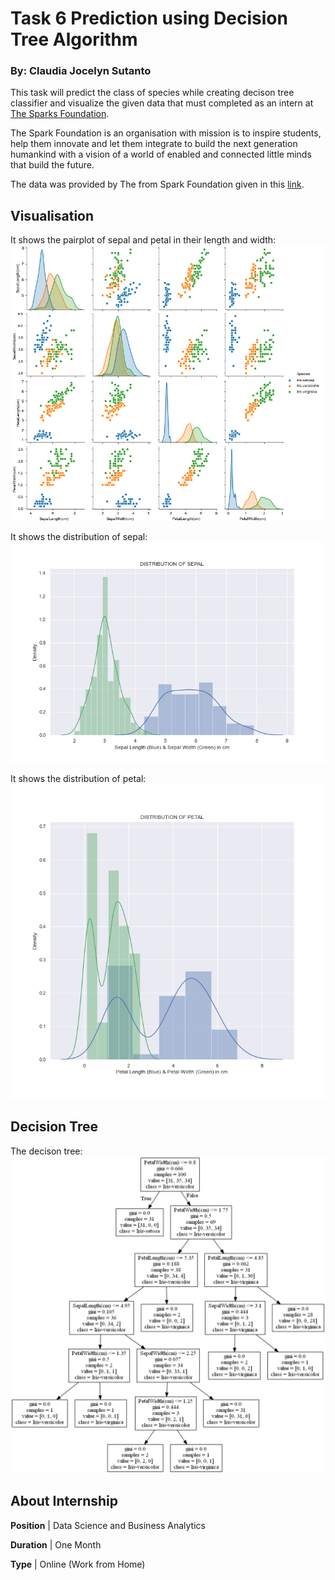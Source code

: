 # Task 6 Prediction using Decision Tree Algorithm
### By: Claudia Jocelyn Sutanto

This task will predict the class of species while creating decison tree classifier and visualize the given data that must completed as an intern at [The Sparks Foundation](https://www.thesparksfoundationsingapore.org/). 

The Spark Foundation is an organisation with mission is to inspire students, help them innovate and let them integrate to build the next generation humankind with a vision of a world of enabled and connected little minds that build the future.

The data was provided by The from Spark Foundation given in this [link](https://bit.ly/3kXTdox).

## Visualisation
It shows the pairplot of sepal and petal in their length and width:
![Pairplot](image/pairplot.png)

It shows the distribution of sepal:
![Sepal distribution](image/sepal_dist.png)

It shows the distribution of petal:
![Petal distribution](image/petal_dist.png)


## Decision Tree
The decison tree:
![Decision Tree](image/decision_tree.png)


## About Internship
<b>Position</b> | Data Science and Business Analytics

<b>Duration</b> | One Month

<b>Type</b> | Online (Work from Home)
